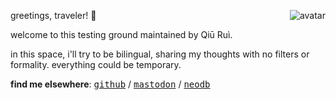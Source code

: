 greetings, traveler! 👋 <img class="avatar" align="right" alt="avatar" src="images/rexarski.jpg" />

welcome to this testing ground maintained by Qiū Ruì.

in this space, i'll try to be bilingual, sharing my thoughts with no filters or formality. everything could be temporary.

**find me elsewhere**: <kbd>[github](https://github.com/rexarski)</kbd> / <kbd>[mastodon](https://mastodon.social/@rexarski)</kbd> / <kbd>[neodb](https://neodb.social/users/rexarski/)</kbd>
